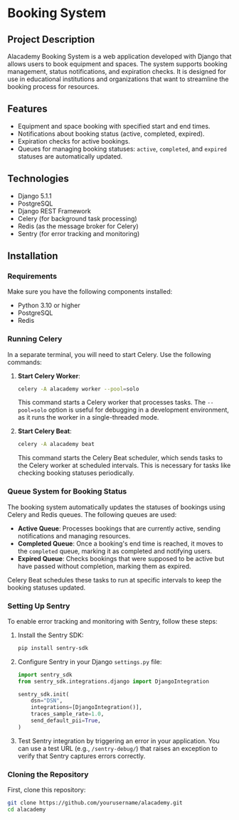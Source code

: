 # Booking System

## Project Description

Alacademy Booking System is a web application developed with Django that allows users to book equipment and spaces. The system supports booking management, status notifications, and expiration checks. It is designed for use in educational institutions and organizations that want to streamline the booking process for resources.

## Features

- Equipment and space booking with specified start and end times.
- Notifications about booking status (active, completed, expired).
- Expiration checks for active bookings.
- Queues for managing booking statuses: `active`, `completed`, and `expired` statuses are automatically updated.

## Technologies

- Django 5.1.1
- PostgreSQL
- Django REST Framework
- Celery (for background task processing)
- Redis (as the message broker for Celery)
- Sentry (for error tracking and monitoring)

## Installation

### Requirements

Make sure you have the following components installed:

- Python 3.10 or higher
- PostgreSQL
- Redis

### Running Celery

In a separate terminal, you will need to start Celery. Use the following commands:

1. **Start Celery Worker**:

    ```bash
    celery -A alacademy worker --pool=solo
    ```

    This command starts a Celery worker that processes tasks. The `--pool=solo` option is useful for debugging in a development environment, as it runs the worker in a single-threaded mode.

2. **Start Celery Beat**:

    ```bash
    celery -A alacademy beat
    ```

    This command starts the Celery Beat scheduler, which sends tasks to the Celery worker at scheduled intervals. This is necessary for tasks like checking booking statuses periodically.

### Queue System for Booking Status

The booking system automatically updates the statuses of bookings using Celery and Redis queues. The following queues are used:

- **Active Queue**: Processes bookings that are currently active, sending notifications and managing resources.
- **Completed Queue**: Once a booking's end time is reached, it moves to the `completed` queue, marking it as completed and notifying users.
- **Expired Queue**: Checks bookings that were supposed to be active but have passed without completion, marking them as expired.

Celery Beat schedules these tasks to run at specific intervals to keep the booking statuses updated.

### Setting Up Sentry

To enable error tracking and monitoring with Sentry, follow these steps:

1. Install the Sentry SDK:

    ```bash
    pip install sentry-sdk
    ```

2. Configure Sentry in your Django `settings.py` file:

    ```python
    import sentry_sdk
    from sentry_sdk.integrations.django import DjangoIntegration

    sentry_sdk.init(
        dsn="DSN",
        integrations=[DjangoIntegration()],
        traces_sample_rate=1.0,
        send_default_pii=True,
    )
    ```

3. Test Sentry integration by triggering an error in your application. You can use a test URL (e.g., `/sentry-debug/`) that raises an exception to verify that Sentry captures errors correctly.

### Cloning the Repository

First, clone this repository:

```bash
git clone https://github.com/yourusername/alacademy.git
cd alacademy
